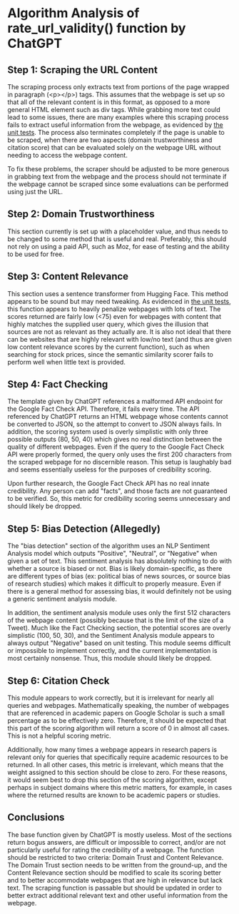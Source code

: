 # Algorithm Analysis of rate_url_validity() function by ChatGPT

## Step 1: Scraping the URL Content

The scraping process only extracts text from portions of the page wrapped in paragraph (\<p>\</p>) tags. This assumes that the webpage is set up so that all of the relevant content is in this format, as opposed to a more general HTML element such as div tags. While grabbing more text could lead to some issues, there are many examples where this scraping process fails to extract useful information from the webpage, as evidenced by [the unit tests](unit_tests.ipynb). The process also terminates completely if the page is unable to be scraped, when there are two aspects (domain trustworthiness and citation score) that can be evaluated solely on the webpage URL without needing to access the webpage content.

To fix these problems, the scraper should be adjusted to be more generous in grabbing text from the webpage and the process should not terminate if the webpage cannot be scraped since some evaluations can be performed using just the URL.

## Step 2: Domain Trustworthiness

This section currently is set up with a placeholder value, and thus needs to be changed to some method that is useful and real. Preferably, this should not rely on using a paid API, such as Moz, for ease of testing and the ability to be used for free.

## Step 3: Content Relevance

This section uses a sentence transformer from Hugging Face. This method appears to be sound but may need tweaking. As evidenced in [the unit tests](unit_tests.ipynb), this function appears to heavily penalize webpages with lots of text. The scores returned are fairly low (<75) even for webpages with content that highly matches the supplied user query, which gives the illusion that sources are not as relevant as they actually are. It is also not ideal that there can be websites that are highly relevant with low/no text (and thus are given low content relevance scores by the current function), such as when searching for stock prices, since the semantic similarity scorer fails to perform well when little text is provided.

## Step 4: Fact Checking

The template given by ChatGPT references a malformed API endpoint for the Google Fact Check API. Therefore, it fails every time. The API referenced by ChatGPT returns an HTML webpage whose contents cannot be converted to JSON, so the attempt to convert to JSON always fails. In addition, the scoring system used is overly simplistic with only three possible outputs (80, 50, 40) which gives no real distinction between the quality of different webpages. Even if the query to the Google Fact Check API were properly formed, the query only uses the first 200 characters from the scraped webpage for no discernible reason. This setup is laughably bad and seems essentially useless for the purposes of credibility scoring.

Upon further research, the Google Fact Check API has no real innate credibility. Any person can add "facts", and those facts are not guaranteed to be verified. So, this metric for credibility scoring seems unnecessary and should likely be dropped.

## Step 5: Bias Detection (Allegedly)

The "bias detection" section of the algorithm uses an NLP Sentiment Analysis model which outputs "Positive", "Neutral", or "Negative" when given a set of text. This sentiment analysis has absolutely nothing to do with whether a source is biased or not. Bias is likely domain-specific, as there are different types of bias (ex: political bias of news sources, or source bias of research studies) which makes it difficult to properly measure. Even if there is a general method for assessing bias, it would definitely not be using a generic sentiment analysis module.

In addition, the sentiment analysis module uses only the first 512 characters of the webpage content (possibly because that is the limit of the size of a Tweet). Much like the Fact Checking section, the potential scores are overly simplistic (100, 50, 30), and the Sentiment Analysis module appears to always output "Negative" based on unit testing. This module seems difficult or impossible to implement correctly, and the current implementation is most certainly nonsense. Thus, this module should likely be dropped.

## Step 6: Citation Check

This module appears to work correctly, but it is irrelevant for nearly all queries and webpages. Mathematically speaking, the number of webpages that are referenced in academic papers on Google Scholar is such a small percentage as to be effectively zero. Therefore, it should be expected that this part of the scoring algorithm will return a score of 0 in almost all cases. This is not a helpful scoring metric.

Additionally, how many times a webpage appears in research papers is relevant only for queries that specifically require academic resources to be returned. In all other cases, this metric is irrelevant, which means that the weight assigned to this section should be close to zero. For these reasons, it would seem best to drop this section of the scoring algorithm, except perhaps in subject domains where this metric matters, for example, in cases where the returned results are known to be academic papers or studies.

## Conclusions

The base function given by ChatGPT is mostly useless. Most of the sections return bogus answers, are difficult or impossible to correct, and/or are not particularly useful for rating the credibility of a webpage. The function should be restricted to two criteria: Domain Trust and Content Relevance. The Domain Trust section needs to be written from the ground-up, and the Content Relevance section should be modified to scale its scoring better and to better accommodate webpages that are high in relevance but lack text. The scraping function is passable but should be updated in order to better extract additional relevant text and other useful information from the webpage.
